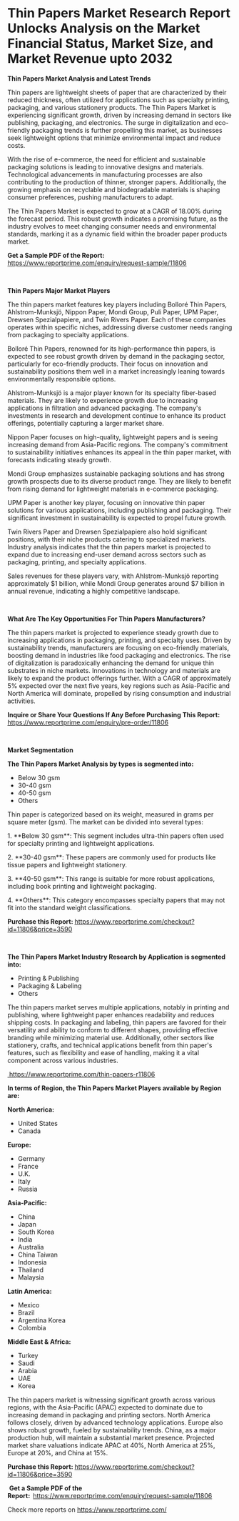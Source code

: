<p><h1>Thin Papers Market Research Report Unlocks Analysis on the Market Financial Status, Market Size, and Market Revenue upto 2032</h1></p><p><strong>Thin Papers Market Analysis and Latest Trends</strong></p>
<p><p>Thin papers are lightweight sheets of paper that are characterized by their reduced thickness, often utilized for applications such as specialty printing, packaging, and various stationery products. The Thin Papers Market is experiencing significant growth, driven by increasing demand in sectors like publishing, packaging, and electronics. The surge in digitalization and eco-friendly packaging trends is further propelling this market, as businesses seek lightweight options that minimize environmental impact and reduce costs.</p><p>With the rise of e-commerce, the need for efficient and sustainable packaging solutions is leading to innovative designs and materials. Technological advancements in manufacturing processes are also contributing to the production of thinner, stronger papers. Additionally, the growing emphasis on recyclable and biodegradable materials is shaping consumer preferences, pushing manufacturers to adapt.</p><p>The Thin Papers Market is expected to grow at a CAGR of 18.00% during the forecast period. This robust growth indicates a promising future, as the industry evolves to meet changing consumer needs and environmental standards, marking it as a dynamic field within the broader paper products market.</p></p>
<p><strong>Get a Sample PDF of the Report:&nbsp;</strong> <a href="https://www.reportprime.com/enquiry/request-sample/11806?utm_campaign=2288&utm_medium=2&utm_source=Github&utm_content=ia&utm_term=17032025&utm_id=thin-papers">https://www.reportprime.com/enquiry/request-sample/11806</a></p>
<p>&nbsp;</p>
<p><strong>Thin Papers Major Market Players</strong></p>
<p><p>The thin papers market features key players including Bolloré Thin Papers, Ahlstrom-Munksjö, Nippon Paper, Mondi Group, Puli Paper, UPM Paper, Drewsen Spezialpapiere, and Twin Rivers Paper. Each of these companies operates within specific niches, addressing diverse customer needs ranging from packaging to specialty applications.</p><p>Bolloré Thin Papers, renowned for its high-performance thin papers, is expected to see robust growth driven by demand in the packaging sector, particularly for eco-friendly products. Their focus on innovation and sustainability positions them well in a market increasingly leaning towards environmentally responsible options.</p><p>Ahlstrom-Munksjö is a major player known for its specialty fiber-based materials. They are likely to experience growth due to increasing applications in filtration and advanced packaging. The company's investments in research and development continue to enhance its product offerings, potentially capturing a larger market share.</p><p>Nippon Paper focuses on high-quality, lightweight papers and is seeing increasing demand from Asia-Pacific regions. The company's commitment to sustainability initiatives enhances its appeal in the thin paper market, with forecasts indicating steady growth.</p><p>Mondi Group emphasizes sustainable packaging solutions and has strong growth prospects due to its diverse product range. They are likely to benefit from rising demand for lightweight materials in e-commerce packaging.</p><p>UPM Paper is another key player, focusing on innovative thin paper solutions for various applications, including publishing and packaging. Their significant investment in sustainability is expected to propel future growth.</p><p>Twin Rivers Paper and Drewsen Spezialpapiere also hold significant positions, with their niche products catering to specialized markets. Industry analysis indicates that the thin papers market is projected to expand due to increasing end-user demand across sectors such as packaging, printing, and specialty applications.</p><p>Sales revenues for these players vary, with Ahlstrom-Munksjö reporting approximately $1 billion, while Mondi Group generates around $7 billion in annual revenue, indicating a highly competitive landscape.</p></p>
<p>&nbsp;</p>
<p><strong>What Are The Key Opportunities For Thin Papers Manufacturers?</strong></p>
<p><p>The thin papers market is projected to experience steady growth due to increasing applications in packaging, printing, and specialty uses. Driven by sustainability trends, manufacturers are focusing on eco-friendly materials, boosting demand in industries like food packaging and electronics. The rise of digitalization is paradoxically enhancing the demand for unique thin substrates in niche markets. Innovations in technology and materials are likely to expand the product offerings further. With a CAGR of approximately 5% expected over the next five years, key regions such as Asia-Pacific and North America will dominate, propelled by rising consumption and industrial activities.</p></p>
<p><strong>Inquire or Share Your Questions If Any Before Purchasing This Report:</strong> <a href="https://www.reportprime.com/enquiry/pre-order/11806?utm_campaign=2288&utm_medium=2&utm_source=Github&utm_content=ia&utm_term=17032025&utm_id=thin-papers">https://www.reportprime.com/enquiry/pre-order/11806</a></p>
<p>&nbsp;</p>
<p><strong>Market Segmentation</strong></p>
<p><strong>The Thin Papers Market Analysis by types is segmented into:</strong></p>
<p><ul><li>Below 30 gsm</li><li>30-40 gsm</li><li>40-50 gsm</li><li>Others</li></ul></p>
<p><p>Thin paper is categorized based on its weight, measured in grams per square meter (gsm). The market can be divided into several types: </p><p>1. **Below 30 gsm**: This segment includes ultra-thin papers often used for specialty printing and lightweight applications. </p><p>2. **30-40 gsm**: These papers are commonly used for products like tissue papers and lightweight stationery.</p><p>3. **40-50 gsm**: This range is suitable for more robust applications, including book printing and lightweight packaging.</p><p>4. **Others**: This category encompasses specialty papers that may not fit into the standard weight classifications.</p></p>
<p><strong>Purchase this Report:&nbsp;</strong><a href="https://www.reportprime.com/checkout?id=11806&price=3590&utm_campaign=2288&utm_medium=2&utm_source=Github&utm_content=ia&utm_term=17032025&utm_id=thin-papers">https://www.reportprime.com/checkout?id=11806&price=3590</a></p>
<p>&nbsp;</p>
<p><strong>The Thin Papers Market Industry Research by Application is segmented into:</strong></p>
<p><ul><li>Printing & Publishing</li><li>Packaging & Labeling</li><li>Others</li></ul></p>
<p><p>The thin papers market serves multiple applications, notably in printing and publishing, where lightweight paper enhances readability and reduces shipping costs. In packaging and labeling, thin papers are favored for their versatility and ability to conform to different shapes, providing effective branding while minimizing material use. Additionally, other sectors like stationery, crafts, and technical applications benefit from thin paper's features, such as flexibility and ease of handling, making it a vital component across various industries.</p></p>
<p><a href="https://www.reportprime.com/thin-papers-r11806?utm_campaign=2288&utm_medium=2&utm_source=Github&utm_content=ia&utm_term=17032025&utm_id=thin-papers">&nbsp;https://www.reportprime.com/thin-papers-r11806</a></p>
<p><strong>In terms of Region, the Thin Papers Market Players available by Region are:</strong></p>
<p>
    <p> <strong> North America: </strong>
        <ul>
            <li>United States</li>
            <li>Canada</li>
        </ul>
        </p> 
    <p> <strong> Europe: </strong>
        <ul>
            <li>Germany</li>
            <li>France</li>
            <li>U.K.</li>
            <li>Italy</li>
            <li>Russia</li>
        </ul>
        </p> 
    <p> <strong> Asia-Pacific: </strong>
        <ul>
            <li>China</li>
            <li>Japan</li>
            <li>South Korea</li>
            <li>India</li>
            <li>Australia</li>
            <li>China Taiwan</li>
            <li>Indonesia</li>
            <li>Thailand</li>
            <li>Malaysia</li>
        </ul>
        </p> 
    <p> <strong> Latin America: </strong>
        <ul>
            <li>Mexico</li>
            <li>Brazil</li>
            <li>Argentina Korea</li>
            <li>Colombia</li>
        </ul>
        </p> 
    <p> <strong> Middle East & Africa: </strong>
        <ul>
            <li>Turkey</li>
            <li>Saudi</li>
            <li>Arabia</li>
            <li>UAE</li>
            <li>Korea</li>
        </ul>
    </p>
    </p>
<p><p>The thin papers market is witnessing significant growth across various regions, with the Asia-Pacific (APAC) expected to dominate due to increasing demand in packaging and printing sectors. North America follows closely, driven by advanced technology applications. Europe also shows robust growth, fueled by sustainability trends. China, as a major production hub, will maintain a substantial market presence. Projected market share valuations indicate APAC at 40%, North America at 25%, Europe at 20%, and China at 15%.</p></p>
<p><strong>Purchase this Report: </strong><a href="https://www.reportprime.com/checkout?id=11806&price=3590&utm_campaign=2288&utm_medium=2&utm_source=Github&utm_content=ia&utm_term=17032025&utm_id=thin-papers">https://www.reportprime.com/checkout?id=11806&price=3590</a></p>
<p>&nbsp;<strong>Get a Sample PDF of the Report:&nbsp;&nbsp;</strong><a href="https://www.reportprime.com/enquiry/request-sample/11806?utm_campaign=2288&utm_medium=2&utm_source=Github&utm_content=ia&utm_term=17032025&utm_id=thin-papers">https://www.reportprime.com/enquiry/request-sample/11806</a></p>
<p><strong></strong></p>
<p>Check more reports on <a href="https://www.reportprime.com/?utm_campaign=2288&utm_medium=2&utm_source=Github&utm_content=ia&utm_term=17032025&utm_id=thin-papers">https://www.reportprime.com/</a></p>